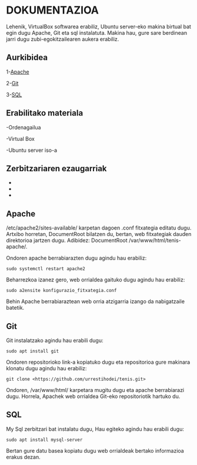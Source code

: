 # DOKUMENTAZIOA
Lehenik, VirtualBox softwarea erabiliz, Ubuntu server-eko makina birtual bat egin dugu Apache, Git eta sql instalatuta. Makina hau, gure sare berdinean jarri dugu zubi-egokitzailearen aukera erabiliz.

## Aurkibidea
1-[Apache](#Apache)

2-[Git](#Git)

3-[SQL](#SQL)

## Erabilitako materiala
-Ordenagailua

-Virtual Box

-Ubuntu server iso-a

## Zerbitzariaren ezaugarriak
-
-
-
## Apache
/etc/apache2/sites-available/  karpetan dagoen .conf fitxategia editatu dugu.
Artxibo horretan, DocumentRoot bilatzen du, bertan, web fitxategiak dauden direktorioa jartzen dugu. Adibidez: DocumentRoot /var/www/html/tenis-apache/.

Ondoren apache berrabiarazten dugu agindu hau erabiliz:
```
sudo systemctl restart apache2
```
Beharrezkoa izanez gero, web orrialdea gaituko dugu agindu hau erabiliz:
```
sudo a2ensite konfigurazio_fitxategia.conf
```
 Behin Apache berrabiaraztean web orria atzigarria izango da nabigatzaile batetik.

## Git
Git instalatzako agindu hau erabili dugu:
```
sudo apt install git
```
Ondoren repositorioko link-a kopiatuko dugu eta repositorioa gure makinara klonatu dugu agindu hau erabiliz:
```
git clone <https://github.com/urrestihodei/tenis.git>
```

Ondoren, /var/www/html/ karpetara mugitu dugu eta apache berrabiarazi dugu. Horrela, Apachek web orrialdea Git-eko repositoriotik hartuko du.

## SQL
My Sql zerbitzari bat instalatu dugu, Hau egiteko agindu hau erabili dugu:
```
sudo apt install mysql-server
``` 
Bertan gure datu basea kopiatu dugu web orrialdeak bertako informazioa erakus dezan. 
